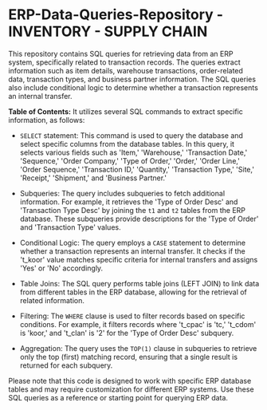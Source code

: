 # ERP-Data-Queries-Repository - INVENTORY - SUPPLY CHAIN

This repository contains SQL queries for retrieving data from an ERP system, specifically related to transaction records. 
The queries extract information such as item details, warehouse transactions, order-related data, transaction types, and business partner information. 
The SQL queries also include conditional logic to determine whether a transaction represents an internal transfer.

**Table of Contents:**
It utilizes several SQL commands to extract specific information, as follows:

- `SELECT` statement: This command is used to query the database and select specific columns from the database tables. In this query, it selects various fields such as 'Item,' 'Warehouse,' 'Transaction Date,' 'Sequence,' 'Order Company,' 'Type of Order,' 'Order,' 'Order Line,' 'Order Sequence,' 'Transaction ID,' 'Quantity,' 'Transaction Type,' 'Site,' 'Receipt,' 'Shipment,' and 'Business Partner.'

- Subqueries: The query includes subqueries to fetch additional information. For example, it retrieves the 'Type of Order Desc' and 'Transaction Type Desc' by joining the `t1` and `t2` tables from the ERP database. These subqueries provide descriptions for the 'Type of Order' and 'Transaction Type' values.

- Conditional Logic: The query employs a `CASE` statement to determine whether a transaction represents an internal transfer. It checks if the 't_koor' value matches specific criteria for internal transfers and assigns 'Yes' or 'No' accordingly.

- Table Joins: The SQL query performs table joins (LEFT JOIN) to link data from different tables in the ERP database, allowing for the retrieval of related information.

- Filtering: The `WHERE` clause is used to filter records based on specific conditions. For example, it filters records where 't_cpac' is 'tc,' 't_cdom' is 'koor,' and 't_clan' is '2' for the 'Type of Order Desc' subquery.

- Aggregation: The query uses the `TOP(1)` clause in subqueries to retrieve only the top (first) matching record, ensuring that a single result is returned for each subquery.



Please note that this code is designed to work with specific ERP database tables and may require customization for different ERP systems. 
Use these SQL queries as a reference or starting point for querying ERP data.
